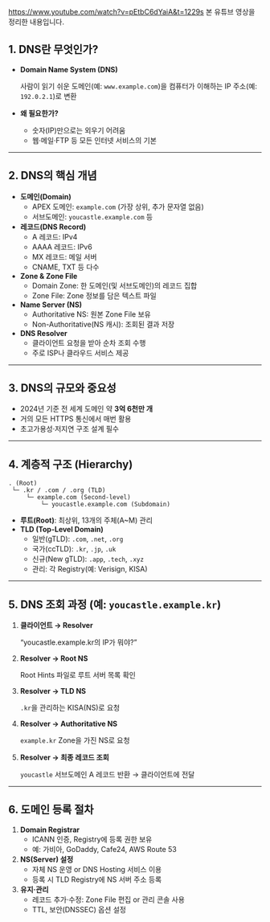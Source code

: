 https://www.youtube.com/watch?v=pEtbC6dYaiA&t=1229s 본 유튜브 영상을 정리한 내용입니다.

## 1. DNS란 무엇인가?

- **Domain Name System (DNS)**
    
    사람이 읽기 쉬운 도메인(예: `www.example.com`)을 컴퓨터가 이해하는 IP 주소(예: `192.0.2.1`)로 변환
    
- **왜 필요한가?**
    - 숫자(IP)만으로는 외우기 어려움
    - 웹·메일·FTP 등 모든 인터넷 서비스의 기본

---

## 2. DNS의 핵심 개념

- **도메인(Domain)**
    - APEX 도메인: `example.com` (가장 상위, 추가 문자열 없음)
    - 서브도메인: `youcastle.example.com` 등
- **레코드(DNS Record)**
    - A 레코드: IPv4
    - AAAA 레코드: IPv6
    - MX 레코드: 메일 서버
    - CNAME, TXT 등 다수
- **Zone & Zone File**
    - Domain Zone: 한 도메인(및 서브도메인)의 레코드 집합
    - Zone File: Zone 정보를 담은 텍스트 파일
- **Name Server (NS)**
    - Authoritative NS: 원본 Zone File 보유
    - Non-Authoritative(NS 캐시): 조회된 결과 저장
- **DNS Resolver**
    - 클라이언트 요청을 받아 순차 조회 수행
    - 주로 ISP나 클라우드 서비스 제공

---

## 3. DNS의 규모와 중요성

- 2024년 기준 전 세계 도메인 약 **3억 6천만 개**
- 거의 모든 HTTPS 통신에서 매번 활용
- 초고가용성·저지연 구조 설계 필수

---

## 4. 계층적 구조 (Hierarchy)

```
. (Root)
 └─ .kr / .com / .org (TLD)
     └─ example.com (Second-level)
         └─ youcastle.example.com (Subdomain)

```

- **루트(Root)**: 최상위, 13개의 주체(A~M) 관리
- **TLD (Top-Level Domain)**
    - 일반(gTLD): `.com`, `.net`, `.org`
    - 국가(ccTLD): `.kr`, `.jp`, `.uk`
    - 신규(New gTLD): `.app`, `.tech`, `.xyz`
    - 관리: 각 Registry(예: Verisign, KISA)

---

## 5. DNS 조회 과정 (예: `youcastle.example.kr`)

1. **클라이언트 → Resolver**
    
    “youcastle.example.kr의 IP가 뭐야?”
    
2. **Resolver → Root NS**
    
    Root Hints 파일로 루트 서버 목록 확인
    
3. **Resolver → TLD NS**
    
    `.kr`을 관리하는 KISA(NS)로 요청
    
4. **Resolver → Authoritative NS**
    
    `example.kr` Zone을 가진 NS로 요청
    
5. **Resolver → 최종 레코드 조회**
    
    `youcastle` 서브도메인 A 레코드 반환 → 클라이언트에 전달
    

---

## 6. 도메인 등록 절차

1. **Domain Registrar**
    - ICANN 인증, Registry에 등록 권한 보유
    - 예: 가비아, GoDaddy, Cafe24, AWS Route 53
2. **NS(Server) 설정**
    - 자체 NS 운영 or DNS Hosting 서비스 이용
    - 등록 시 TLD Registry에 NS 서버 주소 등록
3. **유지·관리**
    - 레코드 추가·수정: Zone File 편집 or 관리 콘솔 사용
    - TTL, 보안(DNSSEC) 옵션 설정

